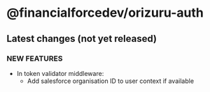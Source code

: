 # @financialforcedev/orizuru-auth

## Latest changes (not yet released)

### NEW FEATURES

- In token validator middleware:
  - Add salesforce organisation ID to user context if available
